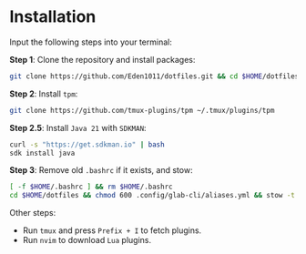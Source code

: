 # Installation

Input the following steps into your terminal:

**Step 1**: Clone the repository and install packages:

```bash
git clone https://github.com/Eden1011/dotfiles.git && cd $HOME/dotfiles && sudo ./packages
```

**Step 2**: Install `tpm`:

```bash
git clone https://github.com/tmux-plugins/tpm ~/.tmux/plugins/tpm
```

**Step 2.5**: Install `Java 21` with `SDKMAN`:

```bash
curl -s "https://get.sdkman.io" | bash
sdk install java
```

**Step 3**: Remove old `.bashrc` if it exists, and stow:

```bash
[ -f $HOME/.bashrc ] && rm $HOME/.bashrc
cd $HOME/dotfiles && chmod 600 .config/glab-cli/aliases.yml && stow -t $HOME .
```

Other steps:

- Run `tmux` and press `Prefix + I` to fetch plugins.
- Run `nvim` to download `Lua` plugins.
